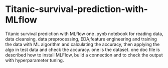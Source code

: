 # Titanic-survival-prediction-with-MLflow
Titanic survival prediction with MLflow
one .pynb notebook for reading data, data cleansing, data preprocessing, EDA,feature engineering and training the data with ML algorithm and calculating the accuracy, then applying the algo in test data and check the accuracy.
one is the dataset.
one doc file is described how to install MLFlow, build a connection and to check the output with hyperparameter tuning.
